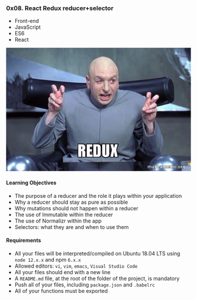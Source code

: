 ### 0x08. React Redux reducer+selector

* Front-end
* JavaScript
* ES6
* React

![Alt text](image.png)

#### Learning Objectives
* The purpose of a reducer and the role it plays within your application
* Why a reducer should stay as pure as possible
* Why mutations should not happen within a reducer
* The use of Immutable within the reducer
* The use of Normalizr within the app
* Selectors: what they are and when to use them


#### Requirements
* All your files will be interpreted/compiled on Ubuntu 18.04 LTS using `node 12.x.x` and npm `6.x.x`
* Allowed editors: `vi`, `vim`, `emacs`, `Visual Studio Code`
* All your files should end with a new line
* A `README.md` file, at the root of the folder of the project, is mandatory
* Push all of your files, including `package.json` and `.babelrc`
* All of your functions must be exported
